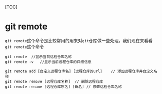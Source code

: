 [TOC]

# git remote

`git remote`这个命令是比较常用的用来对`git`仓库做一些处理。我们现在来看看`git remote`这个命令

```
git remote	//显示当前远程仓库名称
git remote -v	//显示当前远程仓库的详细信息

git remote add [自定义远程仓库名] [远程仓库的url]	// 添加远程仓库并自定义名称
git remote remove [远程仓库名称]	// 删除远程仓库
git remote rename [远程仓库原名] [新名]	// 修改远程仓库名称
```


